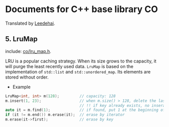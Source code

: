 # Documents for C++ base library CO

Translated by [Leedehai](https://github.com/Leedehai).

## 5. LruMap

include: [co/lru_map.h](https://github.com/idealvin/co/blob/master/include/co/lru_map.h).

LRU is a popular caching strategy. When its size grows to the capacity, it will purge the least recently used data. `LruMap` is based on the implementation of `std::list` and `std::unordered_map`. Its elements are stored without order.

- Example

```cpp
LruMap<int, int> m(128);         // capacity: 128
m.insert(1, 23);                 // when m.size() > 128, delete the last element in the internal list (least recently used)
                                 // !! if key already exists, no inseration takes place
auto it = m.find(1);             // if found, put 1 at the beginning of the internal list
if (it != m.end()) m.erase(it);  // erase by iterator
m.erase(it->first);              // erase by key
```
